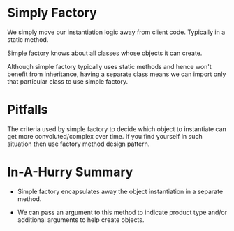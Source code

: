 <h1>Simply Factory</h1>
<p>
We simply move our instantiation logic away from client code. Typically in a
 static method.
<p>
Simple factory knows about all classes whose objects it can create.
<p>
Although simple factory typically uses static methods and hence won't benefit
 from inheritance, having a separate class means we can import only that 
 particular class to use simple factory.
</p> 
<h1>Pitfalls</h1>
The criteria used by simple factory to decide which object to instantiate can get more
convoluted/complex over time. If you find yourself in such situation then use factory method
design pattern.

<h1>In-A-Hurry Summary</h1>

* Simple factory encapsulates away the object instantiation in a separate
 method.
 
* We can pass an argument to this method to indicate product type and/or
 additional arguments to help create objects.